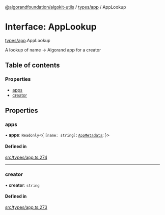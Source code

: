 [@algorandfoundation/algokit-utils](../README.md) / [types/app](../modules/types_app.md) / AppLookup

# Interface: AppLookup

[types/app](../modules/types_app.md).AppLookup

A lookup of name -> Algorand app for a creator

## Table of contents

### Properties

- [apps](types_app.AppLookup.md#apps)
- [creator](types_app.AppLookup.md#creator)

## Properties

### apps

• **apps**: `Readonly`\<\{ `[name: string]`: [`AppMetadata`](types_app.AppMetadata.md);  }\>

#### Defined in

[src/types/app.ts:274](https://github.com/algorandfoundation/algokit-utils-ts/blob/main/src/types/app.ts#L274)

___

### creator

• **creator**: `string`

#### Defined in

[src/types/app.ts:273](https://github.com/algorandfoundation/algokit-utils-ts/blob/main/src/types/app.ts#L273)
